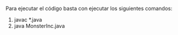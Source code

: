 Para ejecutar el código basta con ejecutar los siguientes comandos:
1. javac *.java
2. java MonsterInc.java
